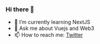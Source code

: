### Hi there 👋

- 🌱 I’m currently learning NextJS
- 💬 Ask me about Vuejs and Web3
- 📫 How to reach me: [Twitter](https://twitter.com/abaihaaqi)
